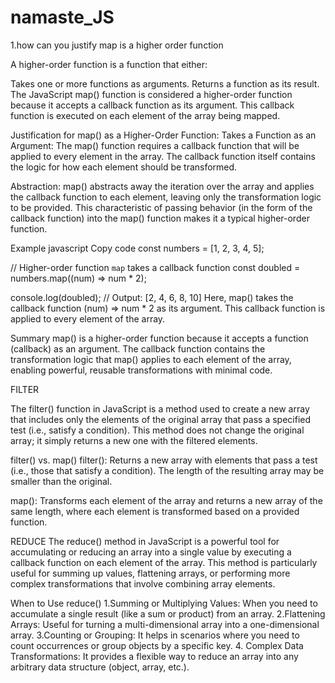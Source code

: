 # namaste_JS
1.how can you justify map is a higher order function

A higher-order function is a function that either:

Takes one or more functions as arguments.
Returns a function as its result.
The JavaScript map() function is considered a higher-order function because it accepts a callback function as its argument. This callback function is executed on each element of the array being mapped.

Justification for map() as a Higher-Order Function:
Takes a Function as an Argument: The map() function requires a callback function that will be applied to every element in the array. The callback function itself contains the logic for how each element should be transformed.

Abstraction: map() abstracts away the iteration over the array and applies the callback function to each element, leaving only the transformation logic to be provided. This characteristic of passing behavior (in the form of the callback function) into the map() function makes it a typical higher-order function.

Example
javascript
Copy code
const numbers = [1, 2, 3, 4, 5];

// Higher-order function `map` takes a callback function
const doubled = numbers.map((num) => num * 2);

console.log(doubled); // Output: [2, 4, 6, 8, 10]
Here, map() takes the callback function (num) => num * 2 as its argument. This callback function is applied to every element of the array.

Summary
map() is a higher-order function because it accepts a function (callback) as an argument.
The callback function contains the transformation logic that map() applies to each element of the array, enabling powerful, reusable transformations with minimal code.

FILTER

The filter() function in JavaScript is a method used to create a new array that includes only the elements of the original array that pass a specified test (i.e., satisfy a condition). This method does not change the original array; it simply returns a new one with the filtered elements.

filter() vs. map()
filter(): Returns a new array with elements that pass a test (i.e., those that satisfy a condition). The length of the resulting array may be smaller than the original.

map(): Transforms each element of the array and returns a new array of the same length, where each element is transformed based on a provided function.

REDUCE
The reduce() method in JavaScript is a powerful tool for accumulating or reducing an array 
into a single value by executing a callback function on each element of the array.
 This method is particularly useful for summing up values, flattening arrays, or performing more complex transformations that involve combining array elements.

When to Use reduce()
1.Summing or Multiplying Values: When you need to accumulate a single result (like a sum or product) from an array.
2.Flattening Arrays: Useful for turning a multi-dimensional array into a one-dimensional array.
3.Counting or Grouping: It helps in scenarios where you need to count occurrences or group objects by a specific key.
4. Complex Data Transformations: It provides a flexible way to reduce an array into any arbitrary data structure (object, array, etc.).



